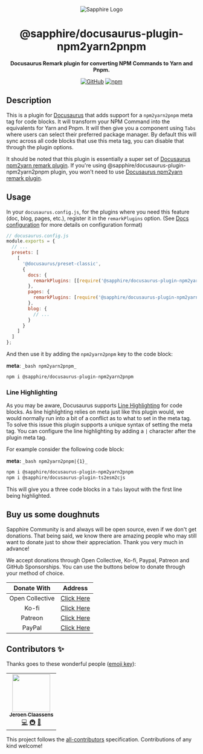<div align="center">

![Sapphire Logo](https://cdn.skyra.pw/gh-assets/sapphire-banner.png)

# @sapphire/docusaurus-plugin-npm2yarn2pnpm

**Docusaurus Remark plugin for converting NPM Commands to Yarn and Pnpm.**

[![GitHub](https://img.shields.io/github/license/sapphiredev/documentation-plugins)](https://github.com/sapphiredev/documentation-plugins/blob/main/LICENSE.md)
[![npm](https://img.shields.io/npm/v/@sapphire/docusaurus-plugin-npm2yarn2pnpm?color=crimson&logo=npm&style=flat-square)](https://www.npmjs.com/package/@sapphire/docusaurus-plugin-npm2yarn2pnpm)

</div>

## Description

This is a plugin for [Docusaurus](https://docusaurus.io) that adds support for a `npm2yarn2pnpm` meta tag for code
blocks. It will transform your NPM Command into the equivalents for Yarn and Pnpm. It will then give you a component
using `Tabs` where users can select their preferred package manager. By default this will sync across all code blocks
that use this meta tag, you can disable that through the plugin options.

It should be noted that this plugin is essentially a super set of [Docusaurus npm2yarn remark
plugin][docusaurus-npm2yarn-remark-plugin]. If you're using @sapphire/docusaurus-plugin-npm2yarn2pnpm plugin, you won't
need to use [Docusaurus npm2yarn remark plugin][docusaurus-npm2yarn-remark-plugin].

## Usage

In your `docusaurus.config.js`, for the plugins where you need this feature (doc, blog, pages, etc.), register it in the
`remarkPlugins` option. (See [Docs configuration][docconf] for more details on configuration format)

```js
// docusaurus.config.js
module.exports = {
  // ...
  presets: [
    [
      '@docusaurus/preset-classic',
      {
        docs: {
          remarkPlugins: [[require('@sapphire/docusaurus-plugin-npm2yarn2pnpm')]]
        },
        pages: {
          remarkPlugins: [require('@sapphire/docusaurus-plugin-npm2yarn2pnpm')]
        },
        blog: {
          // ...
        }
      }
    ]
  ]
};
```

And then use it by adding the `npm2yarn2pnpm` key to the code block:

**meta**: `_bash npm2yarn2pnpm_`

```bash
npm i @sapphire/docusaurus-plugin-npm2yarn2pnpm
```

### Line Highlighting

As you may be aware, Docusaurus supports [Line Highlighting][line-highlighting] for code blocks. As line highlighting
relies on meta just like this plugin would, we would normally run into a bit of a conflict as to what to set in the meta
tag. To solve this issue this plugin supports a unique syntax of setting the meta tag. You can configure the line
highlighting by adding a `|` character after the plugin meta tag.

For example consider the following code block:

**meta:** `_bash npm2yarn2pnpm|{1}_ `

```bash
npm i @sapphire/docusaurus-plugin-npm2yarn2pnpm
npm i @sapphire/docusaurus-plugin-ts2esm2cjs
```

This will give you a three code blocks in a `Tabs` layout with the first line being highlighted.

## Buy us some doughnuts

Sapphire Community is and always will be open source, even if we don't get donations. That being said, we know there are
amazing people who may still want to donate just to show their appreciation. Thank you very much in advance!

We accept donations through Open Collective, Ko-fi, Paypal, Patreon and GitHub Sponsorships. You can use the buttons
below to donate through your method of choice.

|   Donate With   |                       Address                       |
| :-------------: | :-------------------------------------------------: |
| Open Collective | [Click Here](https://sapphirejs.dev/opencollective) |
|      Ko-fi      |      [Click Here](https://sapphirejs.dev/kofi)      |
|     Patreon     |    [Click Here](https://sapphirejs.dev/patreon)     |
|     PayPal      |     [Click Here](https://sapphirejs.dev/paypal)     |

## Contributors ✨

Thanks goes to these wonderful people ([emoji key](https://allcontributors.org/docs/en/emoji-key)):

<!-- ALL-CONTRIBUTORS-LIST:START - Do not remove or modify this section -->
<!-- prettier-ignore-start -->
<!-- markdownlint-disable -->
<table>
  <tr>
    <td align="center"><a href="https://favware.tech/"><img src="https://avatars3.githubusercontent.com/u/4019718?v=4?s=100" width="100px;" alt=""/><br /><sub><b>Jeroen Claassens</b></sub></a><br /><a href="https://github.com/sapphiredev/documentation-plugins/commits?author=Favna" title="Code">💻</a> <a href="#infra-Favna" title="Infrastructure (Hosting, Build-Tools, etc)">🚇</a> <a href="#projectManagement-Favna" title="Project Management">📆</a></td>
  </tr>
</table>

<!-- markdownlint-restore -->
<!-- prettier-ignore-end -->

<!-- ALL-CONTRIBUTORS-LIST:END -->

This project follows the [all-contributors](https://github.com/all-contributors/all-contributors) specification.
Contributions of any kind welcome!

[docconf]: https://docusaurus.io/docs/api/plugins/@docusaurus/plugin-content-docs#ex-config
[docusaurus-npm2yarn-remark-plugin]: https://docusaurus.io/docs/markdown-features/code-blocks#npm2yarn-remark-plugin
[line-highlighting]: https://docusaurus.io/docs/markdown-features/code-blocks#line-highlighting
